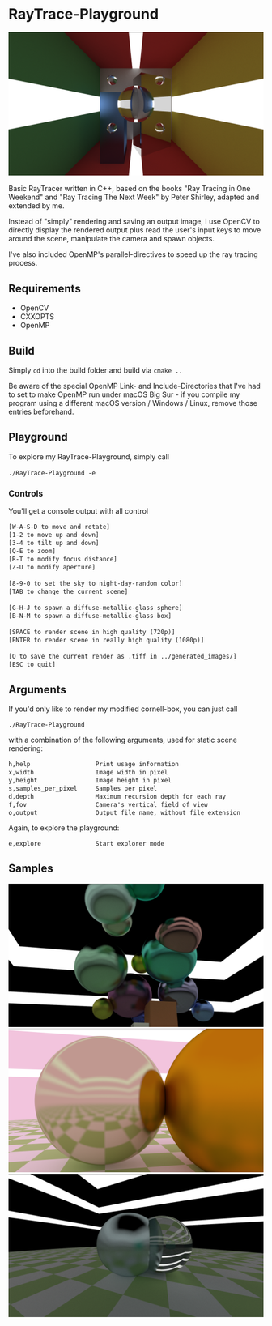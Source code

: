 
# RayTrace-Playground

![ModifiedCornell](generated_images/modified_cornell.tiff)

Basic RayTracer written in C++, based on the books "Ray Tracing in One Weekend" and "Ray Tracing The Next Week" by Peter Shirley, adapted and extended by me.

Instead of "simply" rendering and saving an output image, I use OpenCV to directly display the rendered output plus read the user's input keys to move around the scene, manipulate the camera and spawn objects.

I've also included OpenMP's parallel-directives to speed up the ray tracing process.

## Requirements
- OpenCV 
- CXXOPTS
- OpenMP

## Build
Simply `cd` into the build folder and build via `cmake ..`

Be aware of the special OpenMP Link- and Include-Directories that I've had to set to make OpenMP run under macOS Big Sur - if you compile my program using a different macOS version / Windows / Linux, remove those entries beforehand.

## Playground
To explore my RayTrace-Playground, simply call

`./RayTrace-Playground -e`

### Controls
You'll get a console output with all control
```
[W-A-S-D to move and rotate]
[1-2 to move up and down]
[3-4 to tilt up and down]
[Q-E to zoom]
[R-T to modify focus distance]
[Z-U to modify aperture]

[8-9-0 to set the sky to night-day-random color]
[TAB to change the current scene]

[G-H-J to spawn a diffuse-metallic-glass sphere]
[B-N-M to spawn a diffuse-metallic-glass box]

[SPACE to render scene in high quality (720p)]
[ENTER to render scene in really high quality (1080p)]

[O to save the current render as .tiff in ../generated_images/]
[ESC to quit]
```
## Arguments
If you'd only like to render my modified cornell-box, you can just call
```
./RayTrace-Playground
```
with a combination of the following arguments, used for static scene rendering:
```
h,help 					Print usage information
x,width 				Image width in pixel
y,height 				Image height in pixel
s,samples_per_pixel 	Samples per pixel
d,depth 				Maximum recursion depth for each ray
f,fov 					Camera's vertical field of view
o,output 				Output file name, without file extension
```
Again, to explore the playground:
```
e,explore 				Start explorer mode
```
## Samples
![1](generated_images/1.tiff)
![2](generated_images/2.tiff)
![3](generated_images/3.tiff)
